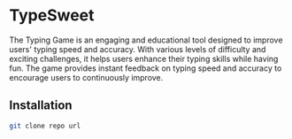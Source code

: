 # TypeSweet

The Typing Game is an engaging and educational tool designed to improve users' typing speed and accuracy. With various levels of difficulty and exciting challenges, it helps users enhance their typing skills while having fun. The game provides instant feedback on typing speed and accuracy to encourage users to continuously improve.

## Installation

```bash
git clone repo url
```

